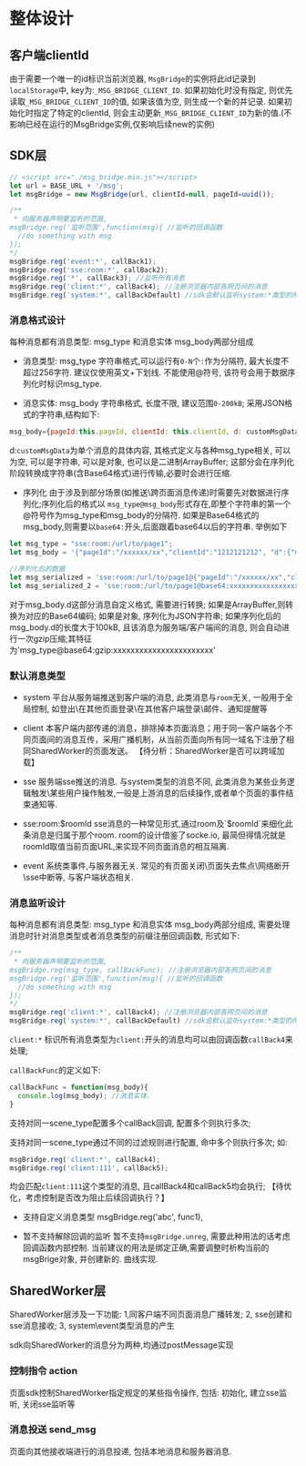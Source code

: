 # 整体设计

## 客户端clientId
由于需要一个唯一的id标识当前浏览器, `MsgBridge`的实例将此id记录到`localStorage`中, key为:`_MSG_BRIDGE_CLIENT_ID`. 如果初始化时没有指定, 则优先读取`_MSG_BRIDGE_CLIENT_ID`的值, 如果该值为空, 则生成一个新的并记录.
如果初始化时指定了特定的clientId, 则会主动更新`_MSG_BRIDGE_CLIENT_ID`为新的值.(不影响已经在运行的MsgBridge实例,仅影响后续new的实例)


## SDK层

```javascript
// <script src="./msg_bridge.min.js"></script>
let url = BASE_URL + '/msg';
let msgBridge = new MsgBridge(url, clientId=null, pageId=uuid());

/**
 * 向服务器声明要监听的范围,
msgBridge.reg('监听范围',function(msg){ //监听的回调函数
  //do something with msg
});
*/
msgBridge.reg('event:*', callBack1);
msgBridge.reg('sse:room:*', callBack2);
msgBridge.reg('*', callBack3); //监听所有消息
msgBridge.reg('client:*', callBack4); //注册浏览器内部各网页间的消息
msgBridge.reg('system:*', callBackDefault) //sdk会默认监听system:*类型的所有消息,无需业务层面处理,此函数在new完毕后自动执行
```

### 消息格式设计
每种消息都有消息类型: msg_type 和消息实体 msg_body两部分组成 

* 消息类型: msg_type
字符串格式,可以运行有`0-N`个`:`作为分隔符, 最大长度不超过256字符. 建议仅使用英文+下划线.
不能使用@符号, 该符号会用于数据序列化时标识msg_type.

* 消息实体: msg_body
字符串格式, 长度不限, 建议范围`0-200kB`; 采用JSON格式的字符串,结构如下:
```javascript
msg_body={pageId:this.pageId, clientId: this.clientId, d: customMsgData}
```
d:`customMsgData`为单个消息的具体内容, 其格式定义与各种msg_type相关, 可以为空, 可以是字符串, 可以是对象, 也可以是二进制ArrayBuffer; 这部分会在序列化阶段转换成字符串(含Base64格式)进行传输,必要时会进行压缩.


* 序列化
由于涉及到部分场景(如推送\跨页面消息传递)时需要先对数据进行序列化;序列化后的格式以 `msg_type@msg_body`形式存在,即整个字符串的第一个@符号作为msg_type和msg_body的分隔符.
如果是Base64格式的msg_body,则需要以`base64:`开头,后面跟着base64以后的字符串.
举例如下
```javascript
let msg_type = "sse:room:/url/to/page1";
let msg_body = '{"pageId":"/xxxxxx/xx","clientId":"1212121212", "d":{"msg_type":"sse:room:/url/to/page1","user_id":"xxxxx","action_type":"1111","list":[1,2,3]}}';

//序列化后的数据
let msg_serialized = 'sse:room:/url/to/page1@{"pageId":"/xxxxxx/xx","clientId":"1212121212", "d":{"msg_type":"sse:room:/url/to/page1","user_id":"xxxxx","action_type":"1111","list":[1,2,3]}}';
let msg_serialized_2 = 'sse:room:/url/to/page1@base64:xxxxxxxxxxxxxxxxxxxxxxx';
```
对于msg_body.d这部分消息自定义格式, 需要进行转换; 如果是ArrayBuffer,则转换为对应的Base64编码; 如果是对象, 序列化为JSON字符串;
如果序列化后的msg_body.d的长度大于100kB, 且该消息为服务端/客户端间的消息, 则会自动进行一次gzip压缩;其特征为'msg_type@base64:gzip:xxxxxxxxxxxxxxxxxxxxxxx'

### 默认消息类型
* system
平台从服务端推送到客户端的消息, 此类消息与`room`无关, 一般用于全局控制, 如登出\在其他页面登录\在其他客户端登录\邮件、通知提醒等

* client
本客户端内部传递的消息，排除掉本页面消息；用于同一客户端各个不同页面间的消息互传，采用广播机制，从当前页面向所有同一域名下注册了相同SharedWorker的页面发送。
【待分析：SharedWorker是否可以跨域加载】

* sse
服务端sse推送的消息. 与system类型的消息不同, 此类消息为某些业务逻辑触发\某些用户操作触发,一般是上游消息的后续操作,或者单个页面的事件结束通知等.

* sse:room:$roomId
sse消息的一种常见形式,通过room及`$roomId`来细化此条消息是归属于那个room. room的设计借鉴了socke.io, 最简但得情况就是roomId取值当前页面URL,来实现不同页面消息的相互隔离.

* event
系统类事件,与服务器无关. 常见的有页面关闭\页面失去焦点\网络断开\sse中断等, 与客户端状态相关.


### 消息监听设计

每种消息都有消息类型: msg_type 和消息实体 msg_body两部分组成, 需要处理消息时针对消息类型或者消息类型的前缀注册回调函数, 形式如下:
```javascript
/**
 * 向服务器声明要监听的范围,
msgBridge.reg(msg_type, callBackFunc); //注册浏览器内部各网页间的消息
msgBridge.reg('监听范围',function(msg){ //监听的回调函数
  //do something with msg
});
*/
msgBridge.reg('client:*', callBack4); //注册浏览器内部各网页间的消息
msgBridge.reg('system:*', callBackDefault) //sdk会默认监听system:*类型的所有消息,无需业务层面处理,此函数在new完毕后自动执行
```

`client:*` 标识所有消息类型为`client:`开头的消息均可以由回调函数`callBack4`来处理;

`callBackFunc`的定义如下:
```javascript
callBackFunc = function(msg_body){
  console.log(msg_body); //消息实体.
}
```

支持对同一scene_type配置多个callBack回调, 配置多个则执行多次;

支持对同一scene_type通过不同的过滤规则进行配置, 命中多个则执行多次; 如:
```javascript
msgBridge.reg('client:*', callBack4);
msgBridge.reg('client:111', callBack5);
```
均会匹配`client:111`这个类型的消息, 且callBack4和callBack5均会执行; 【待优化，考虑控制是否改为阻止后续回调执行？】

* 支持自定义消息类型
msgBridge.reg('abc', func1), 

* 暂不支持解除回调的监听
暂不支持`msgBridge.unreg`, 需要此种用法的话考虑回调函数内部控制. 当前建议的用法是绑定正确,需要调整时析构当前的msgBrige对象, 并创建新的. 曲线实现.

## SharedWorker层

SharedWorker层涉及一下功能: 1,同客户端不同页面消息广播转发; 2, sse创建和sse消息接收; 3, system\event类型消息的产生

sdk向SharedWorker的消息分为两种,均通过postMessage实现

### 控制指令 action
页面sdk控制SharedWorker指定规定的某些指令操作, 包括: 初始化, 建立sse监听, 关闭sse监听等

### 消息投送 send_msg
页面向其他接收端进行的消息投递, 包括本地消息和服务器消息.